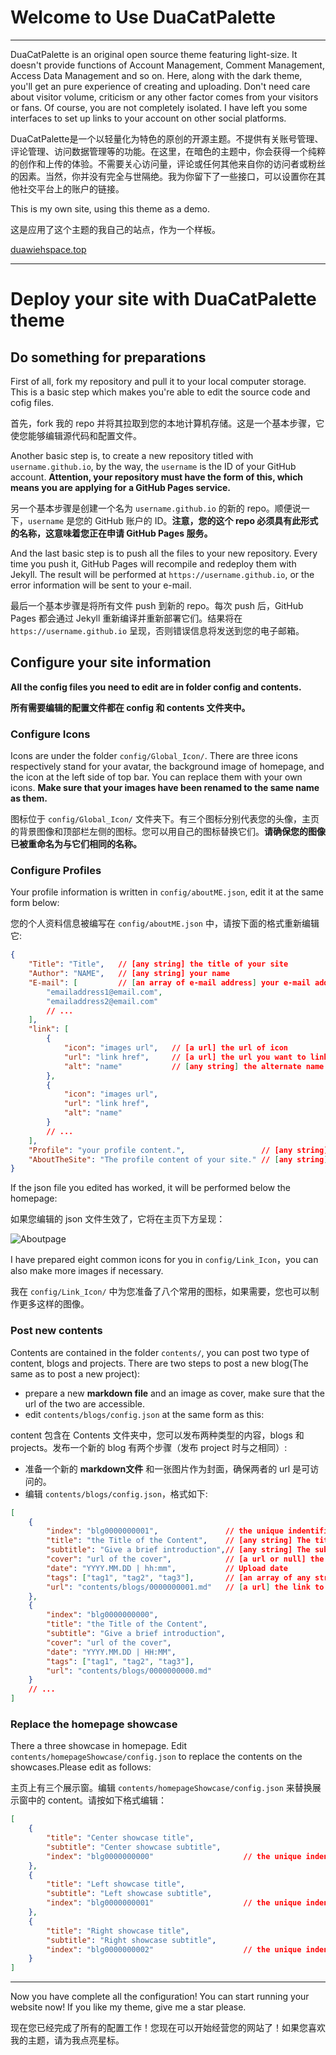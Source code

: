 # Welcome to Use DuaCatPalette

---

DuaCatPalette is an original open source theme featuring light-size. It doesn't provide functions of Account Management, Comment Management, Access Data Management and so on. Here, along with the dark theme, you'll get an pure experience of creating and uploading. Don't need care about visitor volume, criticism or any other factor comes from your visitors or fans. Of course, you are not completely isolated. I have left you some interfaces to set up links to your account on other social platforms.

DuaCatPalette是一个以轻量化为特色的原创的开源主题。不提供有关账号管理、评论管理、访问数据管理等的功能。在这里，在暗色的主题中，你会获得一个纯粹的创作和上传的体验。不需要关心访问量，评论或任何其他来自你的访问者或粉丝的因素。当然，你并没有完全与世隔绝。我为你留下了一些接口，可以设置你在其他社交平台上的账户的链接。

This is my own site, using this theme as a demo.

这是应用了这个主题的我自己的站点，作为一个样板。

[duawiehspace.top](https://duawieh.github.io)

---



# Deploy your site with DuaCatPalette theme



## Do something for preparations

First of all, fork my repository and pull it to your local computer storage. This is a basic step which makes you're able to edit the source code and cofig files.

首先，fork 我的 repo 并将其拉取到您的本地计算机存储。这是一个基本步骤，它使您能够编辑源代码和配置文件。

Another basic step is, to create a new repository titled with `username.github.io`, by the way, the `username` is the ID of your GitHub account. **Attention, your repository must have the form of this, which means you are applying for a GitHub Pages service.**

另一个基本步骤是创建一个名为 `username.github.io` 的新的 repo。顺便说一下，`username` 是您的 GitHub 账户的 ID。**注意，您的这个 repo 必须具有此形式的名称，这意味着您正在申请 GitHub Pages 服务。**

And the last basic step is to push all the files to your new repository. Every time you push it, GitHub Pages will recompile and redeploy them with Jekyll. The result will be performed at `https://username.github.io`, or the error information will be sent to your e-mail.

最后一个基本步骤是将所有文件 push 到新的 repo。每次 push 后，GitHub Pages 都会通过 Jekyll 重新编译并重新部署它们。结果将在 `https://username.github.io` 呈现，否则错误信息将发送到您的电子邮箱。



## Configure your site information

**All the config files you need to edit are in folder config and contents.**

**所有需要编辑的配置文件都在 config 和 contents 文件夹中。**



### Configure Icons

Icons are under the folder `config/Global_Icon/`. There are three icons respectively stand for your avatar, the background image of homepage, and the icon at the left side of top bar. You can replace them with your own icons. **Make sure that your images have been renamed to the same name as them.**

图标位于 `config/Global_Icon/` 文件夹下。有三个图标分别代表您的头像，主页的背景图像和顶部栏左侧的图标。您可以用自己的图标替换它们。**请确保您的图像已被重命名为与它们相同的名称。**



### Configure Profiles

Your profile information is written in `config/aboutME.json`, edit it at the same form below:

您的个人资料信息被编写在 `config/aboutME.json` 中，请按下面的格式重新编辑它:

```json
{
    "Title": "Title",   // [any string] the title of your site
    "Author": "NAME",	// [any string] your name
    "E-mail": [			// [an array of e-mail address] your e-mail address
    	"emailaddress1@email.com",
        "emailaddress2@email.com"
        // ...
    ],
    "link": [
        {
            "icon": "images url",	// [a url] the url of icon
            "url": "link href",		// [a url] the url you want to link to
            "alt": "name"			// [any string] the alternate name you want to show
        },
        {
            "icon": "images url",
            "url": "link href",
            "alt": "name"
        }
        // ...
    ],
    "Profile": "your profile content.",					// [any string] your profile
    "AboutTheSite": "The profile content of your site."	// [any string] About the site
}
```

If the json file you edited has worked, it will be performed below the homepage:

如果您编辑的 json 文件生效了，它将在主页下方呈现：

![Aboutpage](https://pic.imgdb.cn/item/64d47cab1ddac507cc3b7409.png)

I have prepared eight common icons for you in `config/Link_Icon`，you can also make more images if necessary.

我在 `config/Link_Icon/` 中为您准备了八个常用的图标，如果需要，您也可以制作更多这样的图像。



### Post new contents

Contents are contained in the folder `contents/`, you can post two type of content, blogs and projects. There are two steps to post a new blog(The same as to post a new project):

- prepare a new **markdown file** and an image as cover, make sure that the url of the two are accessible.
- edit `contents/blogs/config.json` at the same form as this:

content 包含在 Contents 文件夹中，您可以发布两种类型的内容，blogs 和 projects。发布一个新的 blog 有两个步骤（发布 project 时与之相同）:

- 准备一个新的 **markdown文件** 和一张图片作为封面，确保两者的 url 是可访问的。
- 编辑 `contents/blogs/config.json`，格式如下:

```json
[
    {
        "index": "blg0000000001",				// the unique indentifier begin with "blg" or "prj"
        "title": "the Title of the Content",	// [any string] The title
        "subtitle": "Give a brief introduction",// [any string] The subtitle
        "cover": "url of the cover",			// [a url or null] the link to the cover, or NULL is okay
        "date": "YYYY.MM.DD | hh:mm",			// Upload date
        "tags": ["tag1", "tag2", "tag3"],		// [an array of any string] tags
        "url": "contents/blogs/0000000001.md"	// [a url] the link to the markdown file
    },
    {
        "index": "blg0000000000",
        "title": "the Title of the Content",
        "subtitle": "Give a brief introduction",
        "cover": "url of the cover",
        "date": "YYYY.MM.DD | HH:MM",
        "tags": ["tag1", "tag2", "tag3"],
        "url": "contents/blogs/0000000000.md"
    }
    // ...
]
```



### Replace the homepage showcase

There a three showcase in homepage. Edit `contents/homepageShowcase/config.json` to replace the contents on the showcases.Please edit as follows:

主页上有三个展示窗。编辑 `contents/homepageShowcase/config.json` 来替换展示窗中的 content。请按如下格式编辑：

```json
[
    {
        "title": "Center showcase title", 
        "subtitle": "Center showcase subtitle", 
        "index": "blg0000000000"					// the unique indentifier begin with "blg" or "prj"
    },
    {
        "title": "Left showcase title", 
        "subtitle": "Left showcase subtitle", 
        "index": "blg0000000001"					// the unique indentifier begin with "blg" or "prj"
    },
    {
        "title": "Right showcase title", 
        "subtitle": "Right showcase subtitle", 
        "index": "blg0000000002"					// the unique indentifier begin with "blg" or "prj"
    }
]
```



---

Now you have complete all the configuration! You can start running your website now! If you like my theme, give me a star please.

现在您已经完成了所有的配置工作！您现在可以开始经营您的网站了！如果您喜欢我的主题，请为我点亮星标。
